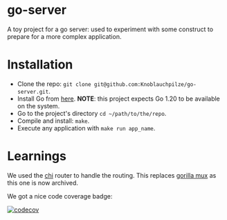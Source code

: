 
# go-server

A toy project for a go server: used to experiment with some construct to prepare for a more complex application.

# Installation

- Clone the repo: `git clone git@github.com:Knoblauchpilze/go-server.git`.
- Install Go from [here](https://go.dev/doc/install). **NOTE**: this project expects Go 1.20 to be available on the system.
- Go to the project's directory `cd ~/path/to/the/repo`.
- Compile and install: `make`.
- Execute any application with `make run app_name`.

# Learnings

We used the [chi](https://github.com/go-chi/chi) router to handle the routing. This replaces [gorilla mux](https://github.com/gorilla/mux) as this one is now archived.

We got a nice code coverage badge:

[![codecov](https://codecov.io/gh/codecov/go-server/branch/master/graph/badge.svg?token=tNKcOjlxLo)](https://codecov.io/gh/codecov/go-server)